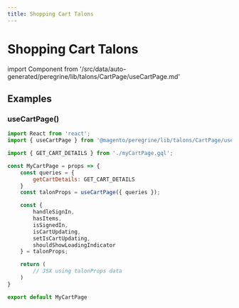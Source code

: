 ```yaml
---
title: Shopping Cart Talons
---
```


# Shopping Cart Talons

<!--
The reference doc content is generated automatically from the source code.
To update this section, update the doc blocks in the source code
-->

import Component from '/src/data/auto-generated/peregrine/lib/talons/CartPage/useCartPage.md'

<Component />

## Examples

### useCartPage()

```jsx
import React from 'react';
import { useCartPage } from '@magento/peregrine/lib/talons/CartPage/useCartPage';

import { GET_CART_DETAILS } from './myCartPage.gql';

const MyCartPage = props => {
    const queries = {
        getCartDetails: GET_CART_DETAILS
    }
    const talonProps = useCartPage({ queries });

    const {
        handleSignIn,
        hasItems,
        isSignedIn,
        isCartUpdating,
        setIsCartUpdating,
        shouldShowLoadingIndicator
    } = talonProps;

    return (
        // JSX using talonProps data
    )
}

export default MyCartPage
```
